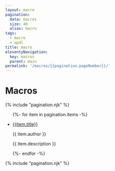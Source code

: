 ```yaml
---
layout: macro
pagination:
  data: macros
  size: 40
  alias: macro
tags:
  - macro
  - apdl
title: macro
eleventyNavigation:
  key: macros
  parent: main
permalink: '/macros/{{pagination.pageNumber}}/'
---
```


<h1 class="mb-3 text-center">Macros</h1>

{% include "pagination.njk" %}

<ul class="list-group">

{%- for item in pagination.items -%}

<li class="list-group-item">

<a href="{{ item.url | url }}" target="_blank"> {{item.title}}</a>

<p class="font-italic">{{ item.author }}</p>

{{ item.description }}

</li>
{%- endfor -%}
</ul>
{% include "pagination.njk" %}
